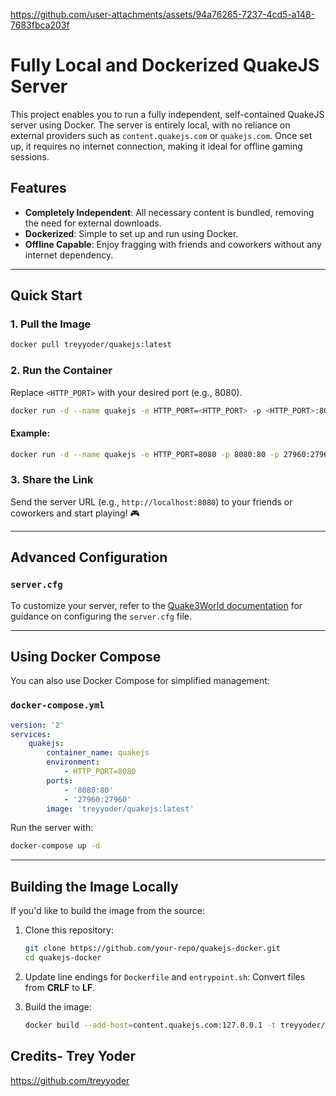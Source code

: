 


https://github.com/user-attachments/assets/94a76265-7237-4cd5-a148-7683fbca203f








# Fully Local and Dockerized QuakeJS Server

This project enables you to run a fully independent, self-contained QuakeJS server using Docker. The server is entirely local, with no reliance on external providers such as `content.quakejs.com` or `quakejs.com`. Once set up, it requires no internet connection, making it ideal for offline gaming sessions.

## Features
- **Completely Independent**: All necessary content is bundled, removing the need for external downloads.
- **Dockerized**: Simple to set up and run using Docker.
- **Offline Capable**: Enjoy fragging with friends and coworkers without any internet dependency.

---

## Quick Start

### 1. Pull the Image  
```bash
docker pull treyyoder/quakejs:latest
```

### 2. Run the Container  
Replace `<HTTP_PORT>` with your desired port (e.g., 8080).  

```bash
docker run -d --name quakejs -e HTTP_PORT=<HTTP_PORT> -p <HTTP_PORT>:80 -p 27960:27960 treyyoder/quakejs:latest
```

#### Example:
```bash
docker run -d --name quakejs -e HTTP_PORT=8080 -p 8080:80 -p 27960:27960 treyyoder/quakejs:latest
```

### 3. Share the Link  
Send the server URL (e.g., `http://localhost:8080`) to your friends or coworkers and start playing! 🎮

---

## Advanced Configuration

### `server.cfg`  
To customize your server, refer to the [Quake3World documentation](https://www.quake3world.com) for guidance on configuring the `server.cfg` file.

---

## Using Docker Compose

You can also use Docker Compose for simplified management:

### `docker-compose.yml`
```yaml
version: '2'
services:
    quakejs:
        container_name: quakejs
        environment:
            - HTTP_PORT=8080
        ports:
            - '8080:80'
            - '27960:27960'
        image: 'treyyoder/quakejs:latest'
```

Run the server with:
```bash
docker-compose up -d
```

---

## Building the Image Locally

If you'd like to build the image from the source:

1. Clone this repository:
   ```bash
   git clone https://github.com/your-repo/quakejs-docker.git
   cd quakejs-docker
   ```

2. Update line endings for `Dockerfile` and `entrypoint.sh`:
   Convert files from **CRLF** to **LF**.

3. Build the image:
   ```bash
   docker build --add-host=content.quakejs.com:127.0.0.1 -t treyyoder/quakejs:latest .
   ```

## Credits- Trey Yoder
https://github.com/treyyoder
